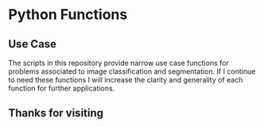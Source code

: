 # Python Functions
## Use Case 
The scripts in this repository provide narrow use case functions for problems associated to image classification and segmentation. If I continue to need these functions I will increase the clarity and generality of each function for further applications.
## Thanks for visiting
